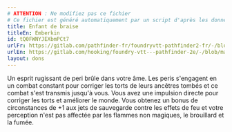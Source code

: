 ```yaml
---
# ATTENTION : Ne modifiez pas ce fichier
# Ce fichier est généré automatiquement par un script d'après les données du module Foundry VTT officiel et de sa traduction
title: Enfant de braise
titleEn: Emberkin
id: tQ0FWNYJEXbmPCt7
urlFr: https://gitlab.com/pathfinder-fr/foundryvtt-pathfinder2-fr/-/blob/master/data/feats/tQ0FWNYJEXbmPCt7.htm
urlEn: https://gitlab.com/hooking/foundry-vtt---pathfinder-2e/-/blob/master/packs/data/feats.db/emberkin.json
layout: dons
---
```

Un esprit rugissant de peri brûle dans votre âme. Les peris s'engagent en un combat constant pour corriger les torts de leurs ancêtres tombés et ce combat s'est transmis jusqu'à vous. Vous avez une impulsion directe pour corriger les torts et améliorer le monde. Vous obtenez un bonus de circonstances de +1 aux jets de sauvegarde contre les effets de feu et votre perception n'est pas affectée par les flammes non magiques, le brouillard et la fumée.
